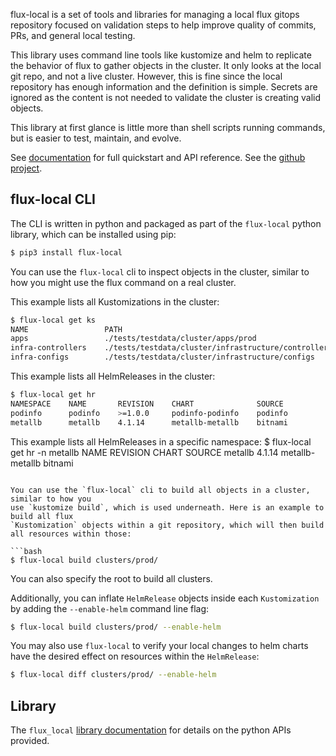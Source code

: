 flux-local is a set of tools and libraries for managing a local flux gitops repository focused on validation steps to help improve quality of commits, PRs, and general local testing.

This library uses command line tools like kustomize and helm to replicate the behavior of
flux to gather objects in the cluster. It only looks at the local git repo, and not a live
cluster. However, this is fine since the local repository has enough information and the
definition is simple. Secrets are ignored as the content is not needed to validate the
cluster is creating valid objects.

This library at first glance is little more than shell scripts running commands, but is easier
to test, maintain, and evolve.

See [documentation](https://allenporter.github.io/flux-local/) for full quickstart and API reference.
See the [github project](https://github.com/allenporter/flux-local).

## flux-local CLI

The CLI is written in python and packaged as part of the `flux-local` python library, which can be installed using pip:

```bash
$ pip3 install flux-local
```

You can use the `flux-local` cli to inspect objects in the cluster, similar to how you might
use the flux command on a real cluster.

This example lists all Kustomizations in the cluster:
```bash
$ flux-local get ks
NAME                 PATH
apps                 ./tests/testdata/cluster/apps/prod
infra-controllers    ./tests/testdata/cluster/infrastructure/controllers
infra-configs        ./tests/testdata/cluster/infrastructure/configs
```

This example lists all HelmReleases in the cluster:
```bash
$ flux-local get hr
NAMESPACE    NAME       REVISION    CHART              SOURCE
podinfo      podinfo    >=1.0.0     podinfo-podinfo    podinfo
metallb      metallb    4.1.14      metallb-metallb    bitnami
```

This example lists all HelmReleases in a specific namespace:
$ flux-local get hr  -n metallb
NAME       REVISION    CHART              SOURCE
metallb    4.1.14      metallb-metallb    bitnami
```

You can use the `flux-local` cli to build all objects in a cluster, similar to how you
use `kustomize build`, which is used underneath. Here is an example to build all flux
`Kustomization` objects within a git repository, which will then build all resources within those:

```bash
$ flux-local build clusters/prod/
```

You can also specify the root to build all clusters.

Additionally, you can inflate `HelmRelease` objects inside each `Kustomization` by adding
the `--enable-helm` command line flag:

```bash
$ flux-local build clusters/prod/ --enable-helm
```

You may also use `flux-local` to verify your local changes to helm charts have the desired
effect on resources within the `HelmRelease`:

```bash
$ flux-local diff clusters/prod/ --enable-helm
```

## Library

The `flux_local` [library documentation](https://allenporter.github.io/flux-local/) for details
on the python APIs provided.
